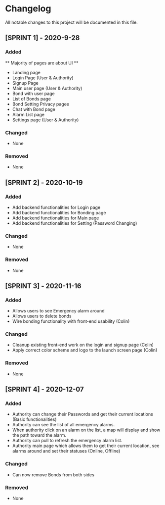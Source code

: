 # Changelog

All notable changes to this project will be documented in this file.

## [SPRINT 1] - 2020-9-28 

### Added 
** Majority of pages are about UI **
- Landing page
- Login Page (User & Authority)
- Signup Page
- Main user page (User & Authority)
- Bond with user page
- List of Bonds page
- Bond Setting Privacy pagee
- Chat with Bond page
- Alarm List page
- Settings page (User & Authority)


### Changed

- None

### Removed

- None

## [SPRINT 2] - 2020-10-19 

### Added 
- Add backend functionalities for Login page
- Add backend functionalities for Bonding page
- Add backend functionalities for Main page
- Add backend functionalities for Setting (Password Changing)

### Changed

- None

### Removed

- None

## [SPRINT 3] - 2020-11-16 

### Added 
- Allows users to see Emergency alarm around
- Allows users to delete bonds
- Wire bonding functionality with front-end usability (Colin)

### Changed

- Cleanup existing front-end work on the login and signup page (Colin)
- Apply correct color scheme and logo to the launch screen page (Colin)

### Removed

- None

## [SPRINT 4] - 2020-12-07

### Added
- Authority can change their Passwords and get their current locations (Basic functionalities)
- Authority can see the list of all emergency alarms.
- When authority click on an alarm on the list, a map will display and show the path toward the alarm.
- Authority can pull to refresh the emergency alarm list.
- Authority main page which allows them to get their current location, see alarms around and set their statuses (Online, Offline)

### Changed
- Can now remove Bonds from both sides

### Removed
- None
